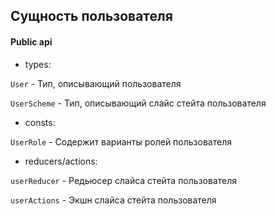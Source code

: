 ## Сущность пользователя


#### Public api

- types:

`User` - Тип, описывающий пользователя

`UserScheme` - Тип, описывающий слайс стейта пользователя

- consts:

`UserRole` - Содержит варианты ролей пользователя

- reducers/actions:

`userReducer` - Редьюсер слайса стейта пользователя

`userActions` - Экшн слайса стейта пользователя

